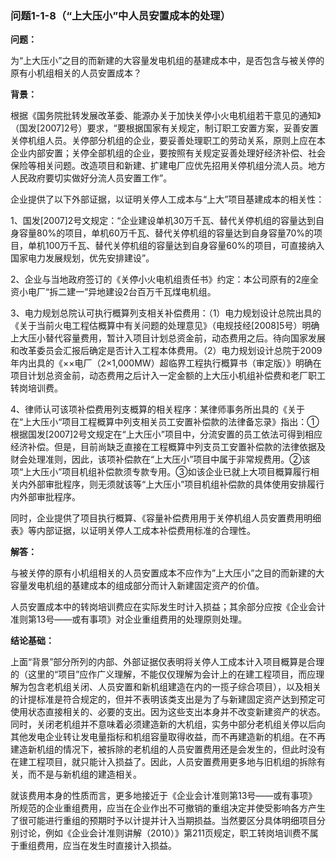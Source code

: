 ### 问题1-1-8（“上大压小”中人员安置成本的处理）

**问题：**

为“上大压小”之目的而新建的大容量发电机组的基建成本中，是否包含与被关停的原有小机组相关的人员安置成本？

**背景：**

根据《国务院批转发展改革委、能源办关于加快关停小火电机组若干意见的通知》（国发[2007]2号）要求，“要根据国家有关规定，制订职工安置方案，妥善安置关停机组人员。关停部分机组的企业，要妥善处理职工的劳动关系，原则上应在本企业内部安置；关停全部机组的企业，要按照有关规定妥善处理好经济补偿、社会保险等相关问题。改造项目和新建、扩建电厂应优先招用关停机组分流人员。地方人民政府要切实做好分流人员安置工作”。

企业提供了以下外部证据，以证明关停人工成本与“上大”项目基建成本的相关性：

1、国发[2007]2号文规定：“企业建设单机30万千瓦、替代关停机组的容量达到自身容量80%的项目，单机60万千瓦、替代关停机组的容量达到自身容量70%的项目，单机100万千瓦、替代关停机组的容量达到自身容量60%的项目，可直接纳入国家电力发展规划，优先安排建设”。

2、企业与当地政府签订的《关停小火电机组责任书》约定：本公司原有的2座全资小电厂“拆二建一”异地建设2台百万千瓦煤电机组。

3、电力规划总院认可执行概算列支相关补偿费用：（1）电力规划设计总院出具的《关于当前火电工程估概算中有关问题的处理意见》（电规技经[2008]5号）明确上大压小替代容量费用，暂计入项目计划总资金前，动态费用之后。待向国家发展和改革委员会汇报后确定是否计入工程本体费用。（2）电力规划设计总院于2009年内出具的《××电厂（2×1,000MW）超临界工程执行概算书（审定版）》明确在项目计划总资金前，动态费用之后计入一定金额的上大压小机组补偿费和老厂职工转岗培训费。

4、律师认可该项补偿费用列支概算的相关程序：某律师事务所出具的《关于在“上大压小“项目工程概算中列支相关员工安置补偿款的法律备忘录》指出：①根据国发[2007]2号文规定在“上大压小”项目中，分流安置的员工依法可得到相应经济补偿。但是，目前尚缺乏直接在工程概算中列支员工安置补偿款的法律依据及财会处理准则，因此，该项补偿款在“上大压小”项目中属于非常规费用。②该项“上大压小”项目机组补偿款须专款专用。③如该企业已就上大项目概算履行相关内外部审批程序，则无须就该等“上大压小”项目机组补偿款的具体使用安排履行内外部审批程序。

同时，企业提供了项目执行概算、《容量补偿费用用于关停机组人员安置费用明细表》等内部证据，以证明关停人工成本补偿费用标准的合理性。

**解答：**

与被关停的原有小机组相关的人员安置成本不应作为”上大压小”之目的而新建的大容量发电机组的基建成本的组成部分而计入新建固定资产的价值。

人员安置成本中的转岗培训费应在实际发生时计入损益；其余部分应按《企业会计准则第13号——或有事项》对企业重组费用的处理原则处理。

**结论基础：**

上面“背景”部分所列的内部、外部证据仅表明将关停人工成本计入项目概算是合理的（这里的“项目”应作广义理解，不能仅仅理解为会计上的在建工程项目，而应理解为包含老机组关闭、人员安置和新机组建造在内的一揽子综合项目），以及相关的计提标准是符合规定的，但并不表明该类支出是为了与新建固定资产达到预定可使用状态直接相关的、必要的支出。因为这些支出本身并不改变新建资产的状态。同时，关闭老机组并不意味着必须建造新的大机组，实务中部分老机组关停以后向其他发电企业转让发电量指标和机组容量取得收益，而不再建造新的机组。在不再建造新机组的情况下，被拆除的老机组的人员安置费用还是会发生的，但此时没有在建工程项目，就只能计入损益了。因此，人员安置费用更多地与旧机组的拆除有关，而不是与新机组的建造相关。

就该费用本身的性质而言，更多地接近于《企业会计准则第13号——或有事项》所规范的企业重组费用，应当在企业作出不可撤销的重组决定并使受影响各方产生了很可能进行重组的预期时予以计提并计入当期损益。当然要区分具体明细项目分别讨论，例如《企业会计准则讲解（2010）》第211页规定，职工转岗培训费不属于重组费用，应当在发生时直接计入损益。